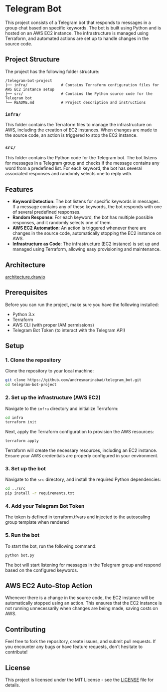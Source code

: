 
# Telegram Bot

This project consists of a Telegram bot that responds to messages in a group chat based on specific keywords. The bot is built using Python and is hosted on an AWS EC2 instance. The infrastructure is managed using Terraform, and automated actions are set up to handle changes in the source code.

## Project Structure

The project has the following folder structure:

```
/telegram-bot-project
├── infra/               # Contains Terraform configuration files for AWS EC2 instance setup
├── src/                 # Contains the Python source code for the Telegram bot
└── README.md            # Project description and instructions
```

### `infra/`
This folder contains the Terraform files to manage the infrastructure on AWS, including the creation of EC2 instances. When changes are made to the source code, an action is triggered to stop the EC2 instance.

### `src/`
This folder contains the Python code for the Telegram bot. The bot listens for messages in a Telegram group and checks if the message contains any word from a predefined list. For each keyword, the bot has several associated responses and randomly selects one to reply with.

## Features

- **Keyword Detection**: The bot listens for specific keywords in messages. If a message contains any of these keywords, the bot responds with one of several predefined responses.
- **Random Response**: For each keyword, the bot has multiple possible responses, and it randomly selects one of them.
- **AWS EC2 Automation**: An action is triggered whenever there are changes in the source code, automatically stopping the EC2 instance on AWS.
- **Infrastructure as Code**: The infrastructure (EC2 instance) is set up and managed using Terraform, allowing easy provisioning and maintenance.

## Architecture

[architecture.drawio](architecture.drawio)


## Prerequisites

Before you can run the project, make sure you have the following installed:

- Python 3.x
- Terraform
- AWS CLI (with proper IAM permissions)
- Telegram Bot Token (to interact with the Telegram API)

## Setup

### 1. Clone the repository
Clone the repository to your local machine:

```bash
git clone https://github.com/andresmarinabad/telegram_bot.git
cd telegram-bot-project
```

### 2. Set up the infrastructure (AWS EC2)
Navigate to the `infra` directory and initialize Terraform:

```bash
cd infra
terraform init
```

Next, apply the Terraform configuration to provision the AWS resources:

```bash
terraform apply
```

Terraform will create the necessary resources, including an EC2 instance. Ensure your AWS credentials are properly configured in your environment.

### 3. Set up the bot
Navigate to the `src` directory, and install the required Python dependencies:

```bash
cd ../src
pip install -r requirements.txt
```

### 4. Add your Telegram Bot Token
The token is defined in terraform.tfvars and injected to the autoscaling group template when rendered


### 5. Run the bot
To start the bot, run the following command:

```bash
python bot.py
```

The bot will start listening for messages in the Telegram group and respond based on the configured keywords.

## AWS EC2 Auto-Stop Action

Whenever there is a change in the source code, the EC2 instance will be automatically stopped using an action. This ensures that the EC2 instance is not running unnecessarily when changes are being made, saving costs on AWS.

## Contributing

Feel free to fork the repository, create issues, and submit pull requests. If you encounter any bugs or have feature requests, don't hesitate to contribute!

## License

This project is licensed under the MIT License - see the [LICENSE](LICENSE) file for details.
